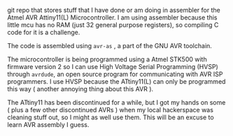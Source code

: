 git repo that stores stuff that I have done or am doing in assembler for the Atmel AVR Attiny11(L) Microcontroller. I am using assembler because this little mcu has no RAM (just 32 general purpose registers), so compiling C code for it is a challenge.

The code is assembled using `avr-as` , a part of the GNU AVR toolchain.

The microcontroller is being programmed using a Atmel STK500 with firmware version 2 so I can use High Voltage Serial Programming (HVSP) through `avrdude`, an open source program for communicating with AVR ISP programmers. I use HVSP because the ATtiny11(L) can only be programmed this way ( another annoying thing about this AVR ).

The ATtiny11 has been discontinued for a while, but I got my hands on some ( plus a few other discontinued AVRs ) when my local hackerspace was cleaning stuff out, so I might as well use them. This will be an excuse to learn AVR assembly I guess.
